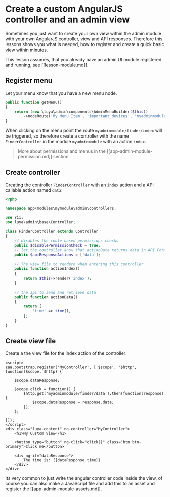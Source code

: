 # Create a custom AngularJS controller and an admin view

Sometimes you just want to create your own view within the admin module with your own AngularJS controller, view and API responses. Therefore this lessons shows you what is needed, how to register and create a quick basic view within minutes.

This lesson assumes, that you already have an admin UI module registered and running, see [[lesson-module.md]].

## Register menu

Let your menu know that you have a new menu node.

```php
public function getMenu()
{
    return (new \luya\admin\components\AdminMenuBuilder($this))
        ->nodeRoute('My Menu Item', 'important_devices', 'myadminmodule/finder/index');
}
```

When clicking on the menu point the route `myadminmodule/finder/index` will be triggered, so therefore create a controller with the name `FinderController` in the module `myadminmodule` with an action `index`.

> More about permissions and menus in the [[app-admin-module-permission.md]] section.

## Create controller

Creating the controller `FinderController` with an `index` action and a API callable action named `data`:

```php
<?php

namespace app\modules\mymodule\admin\controllers;

use Yii;
use luya\admin\base\Controller;

class FinderController extends Controller
{
    // disables the route based permissions checks
    public $disablePermissionCheck = true;
    // let the controller know that actionData returns data in API Format (JSON).
    public $apiResponseActions = ['data'];
    
    // The view file to rendern when entering this controller
    public function actionIndex()
    {
        return $this->render('index');
    }
    
    // the api to send and retrieve data
    public function actionData()
    {
        return [
            'time' => time(),
        ];    
    }
}
```

## Create view file

Create a the view file for the index action of the controller:

```
<script>
zaa.bootstrap.register('MyController', ['$scope', '$http', function($scope, $http) {

    $scope.dataResponse;

    $scope.click = function() {
        $http.get('myadminmodule/finder/data').then(function(response) {
            $scope.dataResponse = response.data;        
        });
    };
    
}]);
</script>
<div class="luya-content" ng-controller="MyController">
    <h1>My Custom View</h1>
    
    <button type="button" ng-click="click()" class="btn btn-primary">Click me</button>
    
    <div ng-if="dataResponse">
        The time is: {{dataResponse.time}}
    </div>
</div>
```

Its very common to just write the angular controller code inside the view, of course you can also make a JavaScript file and add this to an asset and register the [[app-admin-module-assets.md]].
